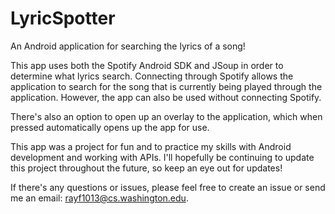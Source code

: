 # LyricSpotter
An Android application for searching the lyrics of a song!

This app uses both the Spotify Android SDK and JSoup in order to determine what lyrics search.
Connecting through Spotify allows the application to search for the song that is currently being played through the application. However, the app can also be used without connecting Spotify.

There's also an option to open up an overlay to the application, which when pressed automatically opens up the app for use.

This app was a project for fun and to practice my skills with Android development and working with APIs. I'll hopefully be continuing to update this project throughout the future, so keep an eye out for updates!

If there's any questions or issues, please feel free to create an issue or send me an email: rayf1013@cs.washington.edu.
